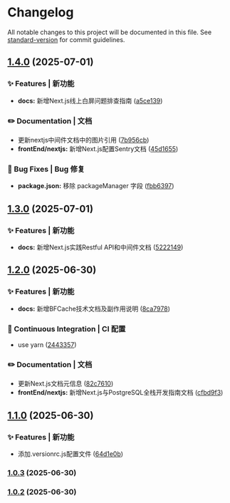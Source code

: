 # Changelog

All notable changes to this project will be documented in this file. See [standard-version](https://github.com/conventional-changelog/standard-version) for commit guidelines.

## [1.4.0](https://gitee.com/keekuun/keekuun.github.io/compare/v1.3.0...v1.4.0) (2025-07-01)


### ✨ Features | 新功能

* **docs:** 新增Next.js线上白屏问题排查指南 ([a5ce139](https://gitee.com/keekuun/keekuun.github.io/commit/a5ce139d06ae2aa25351b3f7e1621e73b5fa1de7))


### ✏️ Documentation | 文档

* 更新nextjs中间件文档中的图片引用 ([7b956cb](https://gitee.com/keekuun/keekuun.github.io/commit/7b956cb8f54656d02b7996b7da5c50af5fbdeb99))
* **frontEnd/nextjs:** 新增Next.js配置Sentry文档 ([45d1655](https://gitee.com/keekuun/keekuun.github.io/commit/45d1655214f82943a7e49e81e4992d4adc0f60d2))


### 🐛 Bug Fixes | Bug 修复

* **package.json:** 移除 packageManager 字段 ([fbb6397](https://gitee.com/keekuun/keekuun.github.io/commit/fbb63975dd74bde64360b19d16caba814a09e3ba))

## [1.3.0](https://gitee.com/keekuun/keekuun.github.io/compare/v1.2.0...v1.3.0) (2025-07-01)


### ✨ Features | 新功能

* **docs:** 新增Next.js实践Restful API和中间件文档 ([5222149](https://gitee.com/keekuun/keekuun.github.io/commit/52221498255efb3448745f4bad6b8558fd8ef0fe))

## [1.2.0](https://gitee.com/keekuun/keekuun.github.io/compare/v1.1.0...v1.2.0) (2025-06-30)


### ✨ Features | 新功能

* **docs:** 新增BFCache技术文档及副作用说明 ([8ca7978](https://gitee.com/keekuun/keekuun.github.io/commit/8ca7978ae941e991417a78ab2be2b0a700f8bbed))


### 👷 Continuous Integration | CI 配置

* use yarn ([2443357](https://gitee.com/keekuun/keekuun.github.io/commit/2443357f6977bf3149ce0f4cf6b602560a62fde2))


### ✏️ Documentation | 文档

* 更新Next.js文档元信息 ([82c7610](https://gitee.com/keekuun/keekuun.github.io/commit/82c7610b5e8e232562dc58189d70ce0faea958be))
* **frontEnd/nextjs:** 新增Next.js与PostgreSQL全栈开发指南文档 ([cfbd9f3](https://gitee.com/keekuun/keekuun.github.io/commit/cfbd9f3f431f2b8c8b51f441831657435c4fd667))

## [1.1.0](https://gitee.com/keekuun/keekuun.github.io/compare/v1.0.3...v1.1.0) (2025-06-30)


### ✨ Features | 新功能

* 添加.versionrc.js配置文件 ([64d1e0b](https://gitee.com/keekuun/keekuun.github.io/commit/64d1e0b59fc8cbf6677bd35791c2f39db2c085c9))

### [1.0.3](https://gitee.com/keekuun/keekuun.github.io/compare/v1.0.2...v1.0.3) (2025-06-30)

### [1.0.2](https://gitee.com/keekuun/keekuun.github.io/compare/v1.0.1...v1.0.2) (2025-06-30)
